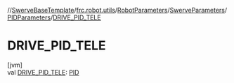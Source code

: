 //[SwerveBaseTemplate](../../../../../index.md)/[frc.robot.utils](../../../index.md)/[RobotParameters](../../index.md)/[SwerveParameters](../index.md)/[PIDParameters](index.md)/[DRIVE_PID_TELE](-d-r-i-v-e_-p-i-d_-t-e-l-e.md)

# DRIVE_PID_TELE

[jvm]\
val [DRIVE_PID_TELE](-d-r-i-v-e_-p-i-d_-t-e-l-e.md): [PID](../../../-p-i-d/index.md)
